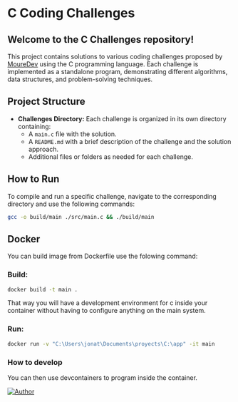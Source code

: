 # C Coding Challenges

## **Welcome to the C Challenges repository!**

This project contains solutions to various coding challenges proposed by [MoureDev](https://github.com/mouredev) using the C programming language. Each challenge is implemented as a standalone program, demonstrating different algorithms, data structures, and problem-solving techniques.

## Project Structure

- **Challenges Directory:** Each challenge is organized in its own directory containing:
  - A `main.c` file with the solution.
  - A `README.md` with a brief description of the challenge and the solution approach.
  - Additional files or folders as needed for each challenge.

## How to Run

To compile and run a specific challenge, navigate to the corresponding directory and use the following commands:
```bash
gcc -o build/main ./src/main.c && ./build/main
```

## Docker

You can build image from Dockerfile use the folowing command:

### Build:

```bash
docker build -t main .
```
That way you will have a development environment for c inside your container without having to configure anything on the main system.

### Run:
```bash
docker run -v "C:\Users\jonat\Documents\proyects\C:\app" -it main
```
### How to develop

You can then use devcontainers to program inside the container.

[![Author](https://img.shields.io/badge/Author-%40shonydev-green)](https://github.com/shonydev)

